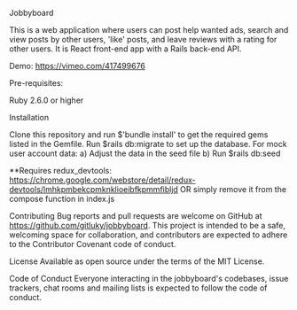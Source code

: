 Jobbyboard

This is a web application where users can post help wanted ads, search and view posts by other users, 'like' posts, and leave reviews with a rating for other users.
It is React front-end app with a Rails back-end API.

Demo: https://vimeo.com/417499676

Pre-requisites:

Ruby 2.6.0 or higher

Installation

Clone this repository and run $'bundle install' to get the required gems listed in the Gemfile. Run $rails db:migrate to set up the database. For mock user account data: a) Adjust the data in the seed file b) Run $rails db:seed

**Requires redux_devtools: https://chrome.google.com/webstore/detail/redux-devtools/lmhkpmbekcpmknklioeibfkpmmfibljd OR simply remove it from the compose function in index.js

Contributing Bug reports and pull requests are welcome on GitHub at https://github.com/gitluky/jobbyboard. This project is intended to be a safe, welcoming space for collaboration, and contributors are expected to adhere to the Contributor Covenant code of conduct.

License Available as open source under the terms of the MIT License.

Code of Conduct Everyone interacting in the jobbyboard's codebases, issue trackers, chat rooms and mailing lists is expected to follow the code of conduct.
